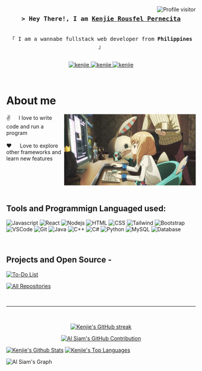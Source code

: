 
<a href="https://komarev.com/ghpvc/?username=kenjie">
  <img align="right" src="https://komarev.com/ghpvc/?username=Judasama69&label=Visitors&color=0e75b6&style=flat" alt="Profile visitor" />
</a>


<!-- Intro  -->
<h3 align="center">
        <samp>&gt; Hey There!, I am
                <b><a target="_blank" href="https://portfolio-kenjie-pernecita.vercel.app/">Kenjie Rousfel Pernecita</a></b>
        </samp>
</h3>


<p align="center"> 
  <samp>
    <br>
    「 I am a wannabe fullstack web developer from <b>Philippines</b> 」
    <br>
    <br>
  </samp>
</p>

<p align="center">
 <a href="https://portfolio-kenjie-pernecita.vercel.app/" target="blank">
  <img src="https://img.shields.io/badge/Website-DC143C?style=for-the-badge&logo=medium&logoColor=white" alt="kenjie" />
 </a>
 <a href="https://www.linkedin.com/in/kenjie-roufel-pernecita-abb5b4370/" target="_blank">
  <img src="https://img.shields.io/badge/LinkedIn-0077B5?style=for-the-badge&logo=linkedin&logoColor=white" alt="kenjie"/>
 </a>
 <a href="https://web.facebook.com/kenjie.pernercita.3" target="_blank">
  <img src="https://img.shields.io/badge/Facebook-20BEFF?&style=for-the-badge&logo=facebook&logoColor=white" alt="kenjie"  />
  </a> 
</p>
<br />

<!-- About Section -->
 # About me
 
<p>
 <img align="right" width="350" src="/assets/coding.gif" alt="gif" />
  
 ✌️ &emsp; I love to write code and run a program<br/><br/>
 ❤️ &emsp; Love to explore other frameworks and learn new features<br/><br/>
 <!--📧 &emsp; Reach me anytime: kenjiepen14@gmail.com<br/><br/> -->

</p>

<br/>
<br/>
<br/>

## Tools and Programmign Languaged used:

![Javascript](https://img.shields.io/badge/Javascript-F0DB4F?style=for-the-badge&labelColor=black&logo=javascript&logoColor=F0DB4F)
![React](https://img.shields.io/badge/-React-61DBFB?style=for-the-badge&labelColor=black&logo=react&logoColor=61DBFB)
![Nodejs](https://img.shields.io/badge/Nodejs-3C873A?style=for-the-badge&labelColor=black&logo=node.js&logoColor=3C873A)
![HTML](https://img.shields.io/badge/HTML-E34F26?style=for-the-badge&logo=html5&logoColor=white)
![CSS](https://img.shields.io/badge/CSS-1572B6?style=for-the-badge&logo=css3&logoColor=white)
![Tailwind](https://img.shields.io/badge/Tailwind_CSS-092749?style=for-the-badge&logo=tailwindcss&logoColor=06B6D4&labelColor=000000)
![Bootstrap](https://img.shields.io/badge/Bootstrap-563D7C?style=for-the-badge&logo=bootstrap&logoColor=white)
![VSCode](https://img.shields.io/badge/Visual_Studio-0078d7?style=for-the-badge&logo=visual%20studio&logoColor=white)
![Git](https://img.shields.io/badge/Git-F05032?style=for-the-badge&logo=git&logoColor=white)
![Java](https://img.shields.io/badge/Java-007396?style=for-the-badge&logo=openjdk&logoColor=white)
![C++](https://img.shields.io/badge/C++-00599C?style=for-the-badge&logo=cplusplus&logoColor=white)
![C#](https://img.shields.io/badge/C%23-239120?style=for-the-badge&logo=c-sharp&logoColor=white)
![Python](https://img.shields.io/badge/Python-3776AB?style=for-the-badge&logo=python&logoColor=white)
![MySQL](https://img.shields.io/badge/MySQL-4479A1?style=for-the-badge&logo=mysql&logoColor=white)
![Database](https://img.shields.io/badge/Database-336791?style=for-the-badge&logo=databricks&logoColor=white)


<br/>

## Projects and Open Source -
<!-- [![iTasks](https://github-readme-stats.vercel.app/api/pin/?username=alsiam&repo=itasks&border_color=7F3FBF&bg_color=0D1117&title_color=C9D1D9&text_color=8B949E&icon_color=7F3FBF)](https://github.com/alsiam/itasks) -->
<!-- [![urFolio](https://github-readme-stats.vercel.app/api/pin/?username=alsiam&repo=urfolio&border_color=7F3FBF&bg_color=0D1117&title_color=C9D1D9&text_color=8B949E&icon_color=7F3FBF)](https://github.com/alsiam/urfolio) -->
[![To-Do List](https://github-readme-stats.vercel.app/api/pin/?username=Judasama69&repo=To-Do-List&border_color=7F3FBF&bg_color=0D1117&title_color=C9D1D9&text_color=8B949E&icon_color=7F3FBF)](https://github.com/Judasama69/To-Do-List)


<p align="left">
  <a href="https://github.com/Judasama69?tab=repositories" target="_blank"><img alt="All Repositories" title="All Repositories" src="https://img.shields.io/badge/-All%20Repos-2962FF?style=for-the-badge&logo=koding&logoColor=white"/></a>
</p>

<br/>
<hr/>
<br/>

<p align="center">
  <a href="https://github.com/Judasama69">
    <img src="https://github-readme-streak-stats.herokuapp.com/?user=Judasama69&theme=radical&border=7F3FBF&background=0D1117" alt="Kenjie's GitHub streak"/>
  </a>
</p>

<p align="center">
  <a href="https://github.com/Judasama69">
    <img src="https://github-profile-summary-cards.vercel.app/api/cards/profile-details?username=Judasama69&theme=radical" alt="Al Siam's GitHub Contribution"/>
  </a>
</p>

<a> 
    <a href="https://github.com/Judasama69"><img alt="Kenjie's Github Stats" src="https://denvercoder1-github-readme-stats.vercel.app/api?username=Judasama69&show_icons=true&count_private=true&theme=react&border_color=7F3FBF&bg_color=0D1117&title_color=F85D7F&icon_color=F8D866" height="192px" width="49.5%"/></a>
  <a href="https://github.com/Judasama69"><img alt="Kenjie's Top Languages" src="https://denvercoder1-github-readme-stats.vercel.app/api/top-langs/?username=Judasama69&langs_count=8&layout=compact&theme=react&border_color=7F3FBF&bg_color=0D1117&title_color=F85D7F&icon_color=F8D866" height="192px" width="49.5%"/></a>
  <br/>
</a>


![Al Siam's Graph](https://github-readme-activity-graph.vercel.app/graph?username=Judasama69&custom_title=Al%20Siam's%20GitHub%20Activity%20Graph&bg_color=0D1117&color=7F3FBF&line=7F3FBF&point=7F3FBF&area_color=FFFFFF&title_color=FFFFFF&area=true)
